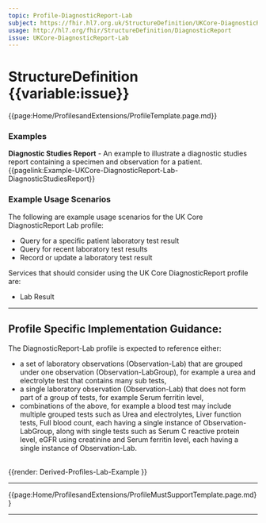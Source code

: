 ```yaml
---
topic: Profile-DiagnosticReport-Lab
subject: https://fhir.hl7.org.uk/StructureDefinition/UKCore-DiagnosticReport-Lab
usage: http://hl7.org/fhir/StructureDefinition/DiagnosticReport
issue: UKCore-DiagnosticReport-Lab
---
```


# StructureDefinition {{variable:issue}}

<nocheck>
{{page:Home/ProfilesandExtensions/ProfileTemplate.page.md}}

<div id="Examples" class="tabcontent">
  <h3>Examples</h3>
  <b>Diagnostic Studies Report</b> - An example to illustrate a diagnostic studies report containing a specimen and observation for a patient.<br/>
{{pagelink:Example-UKCore-DiagnosticReport-Lab-DiagnosticStudiesReport}}
</div>
</nocheck>


<div id="ProfileGuidance">

### Example Usage Scenarios ###
The following are example usage scenarios for the UK Core DiagnosticReport Lab profile:

- Query for a specific patient laboratory test result
- Query for recent laboratory test results
- Record or update a laboratory test result

Services that should consider using the  UK Core DiagnosticReport profile are:

- Lab Result

<hr class="thickline">

## Profile Specific Implementation Guidance: ##

The DiagnosticReport-Lab profile is expected to reference either:
- a set of laboratory observations (Observation-Lab) that are grouped under one observation (Observation-LabGroup), for example a urea and electrolyte test that contains many sub tests,
- a single laboratory observation (Observation-Lab) that does not form part of a group of tests, for example Serum ferritin level,
- combinations of the above, for example a blood test may include multiple grouped tests such as Urea and electrolytes, Liver function tests, Full blood count, each having a single instance of Observation-LabGroup, along with single tests such as Serum C reactive protein level, eGFR using creatinine and Serum ferritin level, each having a single instance of Observation-Lab.
<br><br>

<div id="renderParent" title="Structure of Derived Lab Profiles">
{{render: Derived-Profiles-Lab-Example }}
</div>

---

{{page:Home/ProfilesandExtensions/ProfileMustSupportTemplate.page.md}}

</div>

---
